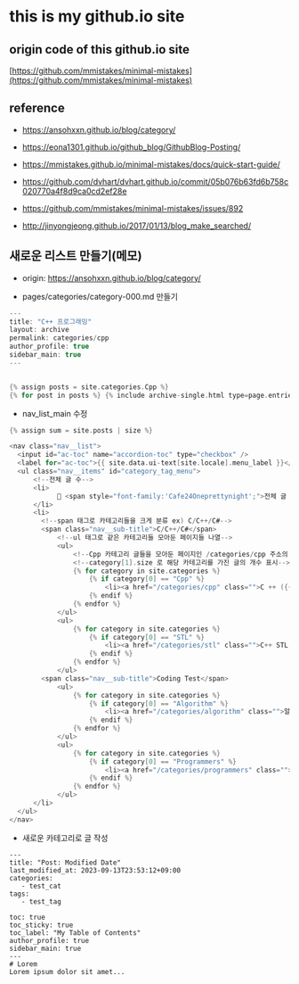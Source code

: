 # this is my github.io site

## origin code of this github.io site
[https://github.com/mmistakes/minimal-mistakes](https://github.com/mmistakes/minimal-mistakes)

## reference
 - https://ansohxxn.github.io/blog/category/
 - https://eona1301.github.io/github_blog/GithubBlog-Posting/
 - https://mmistakes.github.io/minimal-mistakes/docs/quick-start-guide/

 - https://github.com/dvhart/dvhart.github.io/commit/05b076b63fd6b758c020770a4f8d9ca0cd2ef28e
 - https://github.com/mmistakes/minimal-mistakes/issues/892
 - http://jinyongjeong.github.io/2017/01/13/blog_make_searched/
## 새로운 리스트 만들기(메모)
 - origin: https://ansohxxn.github.io/blog/category/

 - pages/categories/category-000.md 만들기

 ```h
 ---
title: "C++ 프로그래밍"
layout: archive
permalink: categories/cpp
author_profile: true
sidebar_main: true
---


{% assign posts = site.categories.Cpp %}
{% for post in posts %} {% include archive-single.html type=page.entries_layout %} {% endfor %}
 ```

 - nav_list_main 수정

```h
{% assign sum = site.posts | size %}

<nav class="nav__list">
  <input id="ac-toc" name="accordion-toc" type="checkbox" />
  <label for="ac-toc">{{ site.data.ui-text[site.locale].menu_label }}</label>
  <ul class="nav__items" id="category_tag_menu">
      <!--전체 글 수-->
      <li>
            📂 <span style="font-family:'Cafe24Oneprettynight';">전체 글 수</style> <span style="font-family:'Coming Soon';">{{sum}}</style> <span style="font-family:'Cafe24Oneprettynight';">개</style> 
      </li>
      <li>
        <!--span 태그로 카테고리들을 크게 분류 ex) C/C++/C#-->
        <span class="nav__sub-title">C/C++/C#</span>
            <!--ul 태그로 같은 카테고리들 모아둔 페이지들 나열-->
            <ul>
                <!--Cpp 카테고리 글들을 모아둔 페이지인 /categories/cpp 주소의 글로 링크 연결-->
                <!--category[1].size 로 해당 카테고리를 가진 글의 개수 표시--> 
                {% for category in site.categories %}
                    {% if category[0] == "Cpp" %}
                        <li><a href="/categories/cpp" class="">C ++ ({{category[1].size}})</a></li>
                    {% endif %}
                {% endfor %}
            </ul>
            <ul>
                {% for category in site.categories %}
                    {% if category[0] == "STL" %}
                        <li><a href="/categories/stl" class="">C++ STL & 표준 ({{category[1].size}})</a></li>
                    {% endif %}
                {% endfor %}
            </ul>
        <span class="nav__sub-title">Coding Test</span>
            <ul>
                {% for category in site.categories %}
                    {% if category[0] == "Algorithm" %}
                        <li><a href="/categories/algorithm" class="">알고리즘 구현 (with C++) ({{category[1].size}})</a></li>
                    {% endif %}
                {% endfor %}
            </ul>
            <ul>
                {% for category in site.categories %}
                    {% if category[0] == "Programmers" %}
                        <li><a href="/categories/programmers" class="">프로그래머스 ({{category[1].size}})</a></li>
                    {% endif %}
                {% endfor %}
            </ul>
      </li>
  </ul>
</nav>

```

 - 새로운 카테고리로 글 작성
 ```
 ---
title: "Post: Modified Date"
last_modified_at: 2023-09-13T23:53:12+09:00
categories:
    - test_cat
tags:
    - test_tag

toc: true
toc_sticky: true
toc_label: "My Table of Contents"
author_profile: true
sidebar_main: true
---
# Lorem
Lorem ipsum dolor sit amet...
 ```
